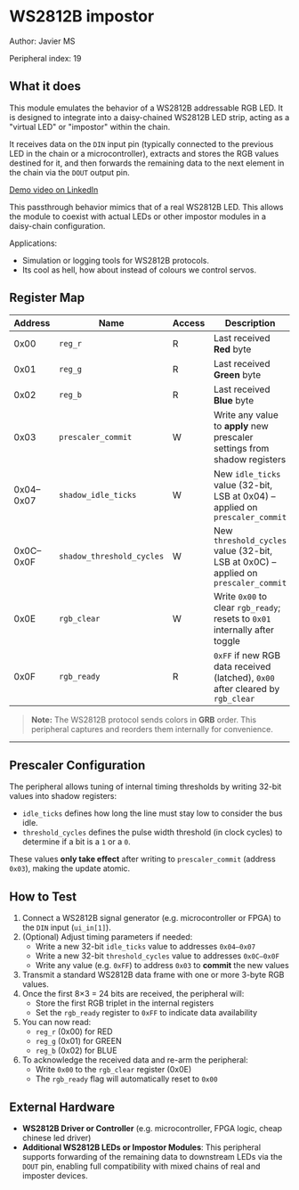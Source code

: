 <!---
This file is used to generate your project datasheet. Please fill in the information below and delete any unused
sections.

You can also include images in this folder and reference them in the markdown. Each image must be less than
512 kb in size, and the combined size of all images must be less than 1 MB.
-->

# WS2812B impostor

Author: Javier MS

Peripheral index: 19

## What it does

This module emulates the behavior of a WS2812B addressable RGB LED. It is designed to integrate  into a daisy-chained WS2812B LED strip, acting as a "virtual LED" or "impostor" within the chain.

It receives data on the `DIN` input pin (typically connected to the previous LED in the chain or a microcontroller), extracts and stores the RGB values destined for it, and then forwards the remaining data to the next element in the chain via the `DOUT` output pin.     

[Demo video on LinkedIn](https://www.linkedin.com/feed/update/urn:li:activity:7353011346612850689/)

This passthrough behavior mimics that of a real WS2812B LED. This allows the module to coexist with actual LEDs or other impostor modules in a daisy-chain configuration.

Applications:
- Simulation or logging tools for WS2812B protocols.
- Its cool as hell, how about instead of colours we control servos.

## Register Map

| Address | Name                     | Access | Description                                                                 |
|---------|--------------------------|--------|-----------------------------------------------------------------------------|
| 0x00    | `reg_r`                  | R      | Last received **Red** byte                                                  |
| 0x01    | `reg_g`                  | R      | Last received **Green** byte                                               |
| 0x02    | `reg_b`                  | R      | Last received **Blue** byte                                                |
| 0x03    | `prescaler_commit`       | W      | Write any value to **apply** new prescaler settings from shadow registers  |
| 0x04–0x07 | `shadow_idle_ticks`    | W      | New `idle_ticks` value (32-bit, LSB at 0x04) – applied on `prescaler_commit` |
| 0x0C–0x0F | `shadow_threshold_cycles` | W   | New `threshold_cycles` value (32-bit, LSB at 0x0C) – applied on `prescaler_commit` |
| 0x0E    | `rgb_clear`              | W      | Write `0x00` to clear `rgb_ready`; resets to `0x01` internally after toggle |
| 0x0F    | `rgb_ready`              | R      | `0xFF` if new RGB data received (latched), `0x00` after cleared by `rgb_clear` |

> **Note:** The WS2812B protocol sends colors in **GRB** order. This peripheral captures and reorders them internally for convenience.

---

## Prescaler Configuration

The peripheral allows tuning of internal timing thresholds by writing 32-bit values into shadow registers:

- `idle_ticks` defines how long the line must stay low to consider the bus idle.
- `threshold_cycles` defines the pulse width threshold (in clock cycles) to determine if a bit is a `1` or a `0`.

These values **only take effect** after writing to `prescaler_commit` (address `0x03`), making the update atomic.

## How to Test

1. Connect a WS2812B signal generator (e.g. microcontroller or FPGA) to the `DIN` input (`ui_in[1]`).
2. (Optional) Adjust timing parameters if needed:
   - Write a new 32-bit `idle_ticks` value to addresses `0x04–0x07`
   - Write a new 32-bit `threshold_cycles` value to addresses `0x0C–0x0F`
   - Write any value (e.g. `0xFF`) to address `0x03` to **commit** the new values
3. Transmit a standard WS2812B data frame with one or more 3-byte RGB values.
4. Once the first 8×3 = 24 bits are received, the peripheral will:
   - Store the first RGB triplet in the internal registers
   - Set the `rgb_ready` register to `0xFF` to indicate data availability
5. You can now read:
   - `reg_r` (0x00) for RED
   - `reg_g` (0x01) for GREEN
   - `reg_b` (0x02) for BLUE
6. To acknowledge the received data and re-arm the peripheral:
   - Write `0x00` to the `rgb_clear` register (0x0E)
   - The `rgb_ready` flag will automatically reset to `0x00`

## External Hardware

- **WS2812B Driver or Controller** (e.g. microcontroller, FPGA logic, cheap chinese led driver)
- **Additional WS2812B LEDs or Impostor Modules**:
  This peripheral supports forwarding of the remaining data to downstream LEDs via the `DOUT` pin, enabling full compatibility with mixed chains of real and imposter devices.

